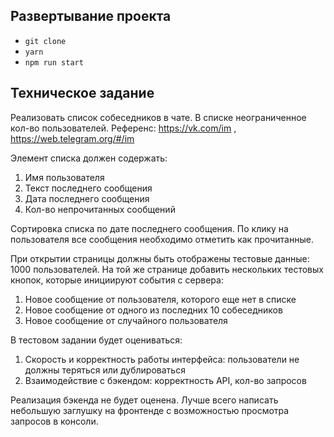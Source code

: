 ## Развертывание проекта

- `git clone`
- `yarn`
- `npm run start`


## Техническое задание

Реализовать список собеседников в чате.
В списке неограниченное кол-во пользователей.
Референс: https://vk.com/im , https://web.telegram.org/#/im

Элемент списка должен содержать:
1. Имя пользователя
2. Текст последнего сообщения
3. Дата последнего сообщения
4. Кол-во непрочитанных сообщений

Сортировка списка по дате последнего сообщения. По клику на пользователя
все сообщения необходимо отметить как прочитанные.

При открытии страницы должны быть отображены тестовые данные: 1000 пользователей.
На той же странице добавить нескольких тестовых кнопок,
которые инициируют события с сервера:
1. Новое сообщение от пользователя, которого еще нет в списке
2. Новое сообщение от одного из последних 10 собеседников
3. Новое сообщение от случайного пользователя

В тестовом задании будет оцениваться:
1. Скорость и корректность работы интерфейса: пользователи не должны
 теряться или дублироваться
2. Взаимодействие с бэкендом: корректность API, кол-во запросов

Реализация бэкенда не будет оценена.
Лучше всего написать небольшую заглушку на фронтенде с возможностью
просмотра запросов в консоли.
